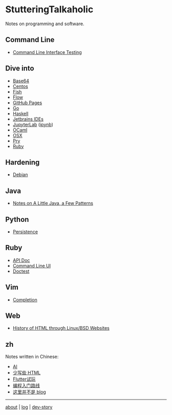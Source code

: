 # StutteringTalkaholic

Notes on programming and software.

## Command Line

- [Command Line Interface Testing](cli/test/)

## Dive into

- [Base64](dive-into/base64/)
- [Centos](dive-into/centos/)
- [Fish](dive-into/fish/)
- [Flow](dive-into/flow/)
- [GitHub Pages](dive-into/gh-pages/)
- [Go](dive-into/go/)
- [Haskell](dive-into/haskell/)
- [Jetbrains IDEs](dive-into/jetbrains/)
- [JupyterLab](dive-into/jupyter-lab/) ([ipynb](https://github.com/weakish/StutteringTalkaholic/blob/master/dive-into/jupyter-lab.ipynb))
- [OCaml](dive-into/ocaml/)
- [OSX](dive-into/osx/)
- [Pry](dive-into/pry/)
- [Ruby](dive-into/ruby/)

## Hardening

- [Debian](hardening/debian/)

## Java

- [Notes on A Little Java, a Few Patterns](java/a-little/)

## Python

- [Persistence](python/persistence/)

## Ruby

- [API Doc](ruby/api-doc/)
- [Command Line UI](ruby/cli/)
- [Doctest](ruby/doctest/)

## Vim

- [Completion](vim/completion/)

## Web

- [History of HTML through Linux/BSD Websites](web/html-history/)

## zh

Notes written in Chinese:

- [AI](zh/ai/)
- [少写些 HTML](zh/avoid-html/)
- [Flutter试玩](zh/flutter/)
- [编程入门路线](zh/learn-programming/)
- [这里并不是 blog](zh/not-a-blog/)

---

[about](/) \| [log](log/) \| [dev-story](https://stackoverflow.com/story/weakish)
